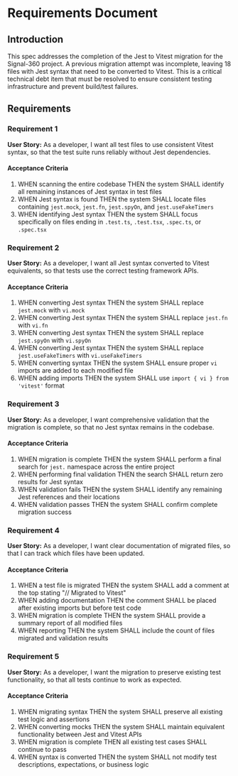 # Requirements Document

## Introduction

This spec addresses the completion of the Jest to Vitest migration for the Signal-360 project. A previous migration attempt was incomplete, leaving 18 files with Jest syntax that need to be converted to Vitest. This is a critical technical debt item that must be resolved to ensure consistent testing infrastructure and prevent build/test failures.

## Requirements

### Requirement 1

**User Story:** As a developer, I want all test files to use consistent Vitest syntax, so that the test suite runs reliably without Jest dependencies.

#### Acceptance Criteria

1. WHEN scanning the entire codebase THEN the system SHALL identify all remaining instances of Jest syntax in test files
2. WHEN Jest syntax is found THEN the system SHALL locate files containing `jest.mock`, `jest.fn`, `jest.spyOn`, and `jest.useFakeTimers`
3. WHEN identifying Jest syntax THEN the system SHALL focus specifically on files ending in `.test.ts`, `.test.tsx`, `.spec.ts`, or `.spec.tsx`

### Requirement 2

**User Story:** As a developer, I want all Jest syntax converted to Vitest equivalents, so that tests use the correct testing framework APIs.

#### Acceptance Criteria

1. WHEN converting Jest syntax THEN the system SHALL replace `jest.mock` with `vi.mock`
2. WHEN converting Jest syntax THEN the system SHALL replace `jest.fn` with `vi.fn`
3. WHEN converting Jest syntax THEN the system SHALL replace `jest.spyOn` with `vi.spyOn`
4. WHEN converting Jest syntax THEN the system SHALL replace `jest.useFakeTimers` with `vi.useFakeTimers`
5. WHEN converting syntax THEN the system SHALL ensure proper `vi` imports are added to each modified file
6. WHEN adding imports THEN the system SHALL use `import { vi } from 'vitest'` format

### Requirement 3

**User Story:** As a developer, I want comprehensive validation that the migration is complete, so that no Jest syntax remains in the codebase.

#### Acceptance Criteria

1. WHEN migration is complete THEN the system SHALL perform a final search for `jest.` namespace across the entire project
2. WHEN performing final validation THEN the search SHALL return zero results for Jest syntax
3. WHEN validation fails THEN the system SHALL identify any remaining Jest references and their locations
4. WHEN validation passes THEN the system SHALL confirm complete migration success

### Requirement 4

**User Story:** As a developer, I want clear documentation of migrated files, so that I can track which files have been updated.

#### Acceptance Criteria

1. WHEN a test file is migrated THEN the system SHALL add a comment at the top stating "// Migrated to Vitest"
2. WHEN adding documentation THEN the comment SHALL be placed after existing imports but before test code
3. WHEN migration is complete THEN the system SHALL provide a summary report of all modified files
4. WHEN reporting THEN the system SHALL include the count of files migrated and validation results

### Requirement 5

**User Story:** As a developer, I want the migration to preserve existing test functionality, so that all tests continue to work as expected.

#### Acceptance Criteria

1. WHEN migrating syntax THEN the system SHALL preserve all existing test logic and assertions
2. WHEN converting mocks THEN the system SHALL maintain equivalent functionality between Jest and Vitest APIs
3. WHEN migration is complete THEN all existing test cases SHALL continue to pass
4. WHEN syntax is converted THEN the system SHALL not modify test descriptions, expectations, or business logic